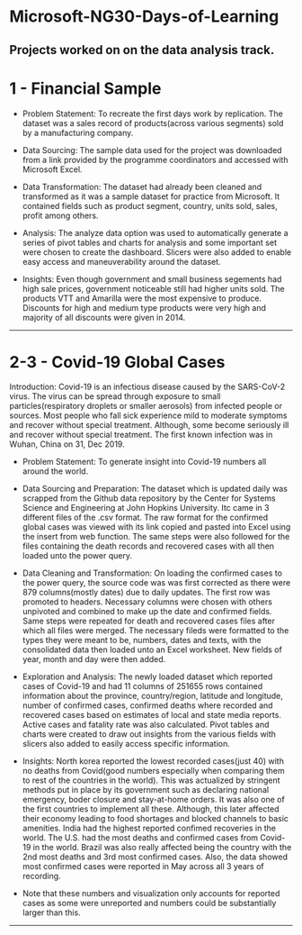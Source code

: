 # Microsoft-NG30-Days-of-Learning
Projects worked on on the data analysis track.
----
# 1 - Financial Sample
* Problem Statement:
To recreate the first days work by replication. The dataset was a sales record of products(across various segments) sold by a manufacturing company. 

* Data Sourcing:
The sample data used for the project was downloaded from a link provided by the programme coordinators and accessed with Microsoft Excel.

* Data Transformation:
The dataset had already been cleaned and transformed as it was a sample dataset for practice from Microsoft. It contained fields such as product segment, country, units sold, sales, profit among others.

* Analysis:
The analyze data option was used to automatically generate a series of pivot tables and charts for analysis and some important set were chosen to create the dashboard. Slicers were also added to enable easy access and maneuverability around the dataset.

* Insights:
Even though government and small business segements had high sale prices, government noticeable still had higher units sold.
The products VTT and Amarilla were the most expensive to produce.
Discounts for high and medium type products were very high and majority of all discounts were given in 2014.

----
# 2-3 - Covid-19 Global Cases
Introduction:
Covid-19 is an infectious disease caused by the SARS-CoV-2 virus. The virus can be spread through exposure to small particles(respiratory droplets or smaller aerosols) from infected people or sources. Most people who fall sick experience mild to moderate symptoms and recover without special treatment. Although, some become seriously ill and recover without special treatment.
The first known infection was in Wuhan, China on 31, Dec 2019.

* Problem Statement:
To generate insight into Covid-19 numbers all around the world.

* Data Sourcing and Preparation:
The dataset which is updated daily was scrapped from the Github data repository by the Center for Systems Science and Engineering at John Hopkins University. Itc came in 3 different files of the .csv format. The raw format for the confirmed global cases was viewed with its link copied and pasted into Excel using the insert from web function. The same steps were also followed for the files containing the death records and recovered cases with all then loaded unto the power query.

* Data Cleaning and Transformation:
On loading the confirmed cases to the power query, the source code was was first corrected as there were 879 columns(mostly dates) due to daily updates.
The first row was promoted to headers. Necessary columns were chosen with others unpivoted and combined  to make up the date and confirmed fields. Same steps were repeated for death and recovered cases files after which all files were merged. The necessary fileds were formatted to the types they were meant to be, numbers, dates and texts, with the consolidated data then loaded unto an Excel worksheet. New fields of year, month and day were then added.

* Exploration and Analysis:
The newly loaded dataset which reported cases of Covid-19 and had 11 columns of 251655 rows contained information about the province, country/region, latitude and longitude, number of confirmed cases, confirmed deaths where recorded and recovered cases based on estimates of local and state media reports. Active cases and fatality rate was also calculated.
Pivot tables and charts were created to draw out insights from the various fields with slicers also added to easily access specific information.

* Insights:
North korea reported the lowest recorded cases(just 40) with no deaths from Covid(good numbers especially when comparing them to rest of the countries in the world).
This was actualized by stringent methods put in place by its government such as declaring national emergency, boder closure and stay-at-home orders. It was also one of the first countries to implement all these. Although, this later affected their economy leading to food shortages and blocked channels to basic amenities.
India had the highest reported confimed recoveries in the world.
The U.S. had the most deaths and confirmed cases from Covid-19 in the world.
Brazil was also really affected being the country with the 2nd most deaths and 3rd most confirmed cases. Also, the data showed most confirmed cases were reported in May across all 3 years of recording.

* Note that these numbers and visualization only accounts for reported cases as some were unreported and numbers could be substantially larger than this. 

----
